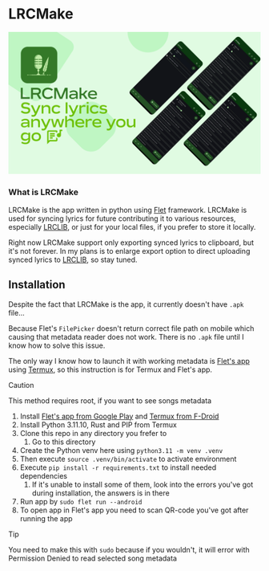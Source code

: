 # LRCMake

![](assets/LRCMakeBanner.png)

### What is LRCMake

LRCMake is the app written in python using [Flet](https://github.com/flet-dev/flet) framework.
LRCMake is used for syncing lyrics for future contributing it to various resources, especially [LRCLIB](https://lrclib.net), or just for your local files, if you prefer to store it locally.

Right now LRCMake support only exporting synced lyrics to clipboard, but it's not forever. In my plans is to enlarge export option to direct uploading synced lyrics to [LRCLIB](https://lrclib.net/docs), so stay tuned.

## Installation

Despite the fact that LRCMake is the app, it currently doesn't have `.apk` file...

Because Flet's `FilePicker` doesn't return correct file path on mobile which causing that metadata reader does not work. There is no `.apk` file until I know how to solve this issue. 

The only way I know how to launch it with working metadata is [Flet's app](https://play.google.com/store/apps/details?id=com.appveyor.flet) using [Termux](https://f-droid.org/ru/packages/com.termux/), so this instruction is for Termux and Flet's app.
>[!CAUTION]
>This method requires root, if you want to see songs metadata

1. Install [Flet's app from Google Play](https://play.google.com/store/apps/details?id=com.appveyor.flet) and [Termux from F-Droid](https://f-droid.org/ru/packages/com.termux/)
2. Install Python 3.11.10, Rust and PIP from Termux
3. Clone this repo in any directory you frefer to
    1.  Go to this directory
4. Create the Python venv here using `python3.11 -m venv .venv`
5. Then execute `source .venv/bin/activate` to activate environment
6. Execute `pip install -r requirements.txt` to install needed dependencies
    1. If it's unable to install some of them, look into the errors you've got during installation, the answers is in there
7. Run app by `sudo flet run --android`
8. To open app in Flet's app you need to scan QR-code you've got after running the app
>[!TIP]
> You need to make this with `sudo` because if you wouldn't, it will error with Permission Denied to read selected song metadata